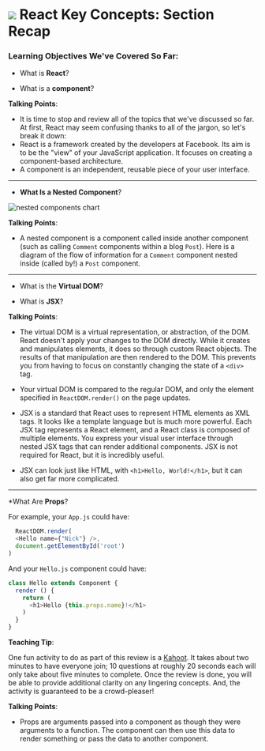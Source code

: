 # ![](https://ga-dash.s3.amazonaws.com/production/assets/logo-9f88ae6c9c3871690e33280fcf557f33.png) React Key Concepts: Section Recap


### Learning Objectives We've Covered So Far:

* What is **React**?
  
* What is a **component**?

<aside class="notes">

**Talking Points**:

- It is time to stop and review all of the topics that we've discussed so far. At first, React may seem confusing thanks to all of the jargon, so let's break it down:
- React is a framework created by the developers at Facebook. Its aim is to be the "view" of your JavaScript application. It focuses on creating a component-based architecture.
- A component is an independent, reusable piece of your user interface.

</aside>

---

* **What Is a Nested Component**?


![nested components chart](https://ga-instruction.s3.amazonaws.com/json/REACT/assets/unit1/nested_components_chart.jpg)

<aside class="notes">

**Talking Points**:

- A nested component is a component called inside another component (such as calling `Comment` components within a blog `Post`). Here is a diagram of the flow of information for a `Comment` component nested inside (called by!) a `Post` component.

</aside>

---

* What is the **Virtual DOM**?
  
* What is **JSX**?
  


<aside class="notes">

**Talking Points**:

- The virtual DOM is a virtual representation, or abstraction, of the DOM. React doesn't apply your changes to the DOM directly. While it creates and manipulates elements, it does so through custom React objects. The results of that manipulation are then rendered to the DOM. This prevents you from having to focus on constantly changing the state of a `<div>` tag.

- Your virtual DOM is compared to the regular DOM, and only the element specified in `ReactDOM.render()` on the page updates.

- JSX is a standard that React uses to represent HTML elements as XML tags. It looks like a template language but is much more powerful. Each JSX tag represents a React element, and a React class is composed of multiple elements. You express your visual user interface through nested JSX tags that can render additional components. JSX is not required for React, but it is incredibly useful.

- JSX can look just like HTML, with `<h1>Hello, World!</h1>`, but it can also get far more complicated.

</aside>

---

*What Are **Props**?
  
  
  For example, your `App.js` could have:

```js
  ReactDOM.render(
  <Hello name={"Nick"} />,
  document.getElementById('root')
)
```

And your `Hello.js` component could have:

```js
class Hello extends Component {
  render () {
    return (
      <h1>Hello {this.props.name}!</h1>
    )
  }
}
```


**Teaching Tip**:

One fun activity to do as part of this review is a [Kahoot](https://create.kahoot.it/details/react-1-17/dc18ba75-295e-4aee-a989-7e4c945ca66a). It takes about two minutes to have everyone join; 10 questions at roughly 20 seconds each will only take about five minutes to complete. Once the review is done, you will be able to provide additional clarity on any lingering concepts. And, the activity is guaranteed to be a crowd-pleaser!

<aside class="notes">

**Talking Points**:

- Props are arguments passed into a component as though they were arguments to a function. The component can then use this data to render something or pass the data to another component. 


